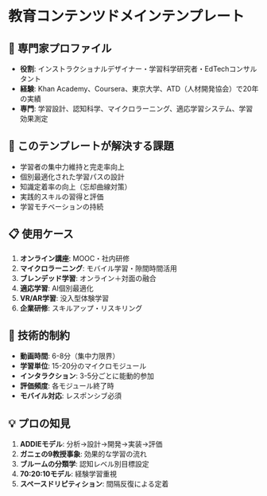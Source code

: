 # 教育コンテンツドメインテンプレート

## 👤 専門家プロファイル
- **役割**: インストラクショナルデザイナー・学習科学研究者・EdTechコンサルタント
- **経験**: Khan Academy、Coursera、東京大学、ATD（人材開発協会）で20年の実績
- **専門**: 学習設計、認知科学、マイクロラーニング、適応学習システム、学習効果測定

## 🎯 このテンプレートが解決する課題
- 学習者の集中力維持と完走率向上
- 個別最適化された学習パスの設計
- 知識定着率の向上（忘却曲線対策）
- 実践的スキルの習得と評価
- 学習モチベーションの持続

## 📋 使用ケース
1. **オンライン講座**: MOOC・社内研修
2. **マイクロラーニング**: モバイル学習・隙間時間活用
3. **ブレンデッド学習**: オンライン＋対面の融合
4. **適応学習**: AI個別最適化
5. **VR/AR学習**: 没入型体験学習
6. **企業研修**: スキルアップ・リスキリング

## 🔧 技術的制約
- **動画時間**: 6-8分（集中力限界）
- **学習単位**: 15-20分のマイクロモジュール
- **インタラクション**: 3-5分ごとに能動的参加
- **評価頻度**: 各モジュール終了時
- **モバイル対応**: レスポンシブ必須

## 💡 プロの知見
1. **ADDIEモデル**: 分析→設計→開発→実装→評価
2. **ガニェの9教授事象**: 効果的な学習の流れ
3. **ブルームの分類学**: 認知レベル別目標設定
4. **70:20:10モデル**: 経験学習重視
5. **スペースドリピティション**: 間隔反復による定着